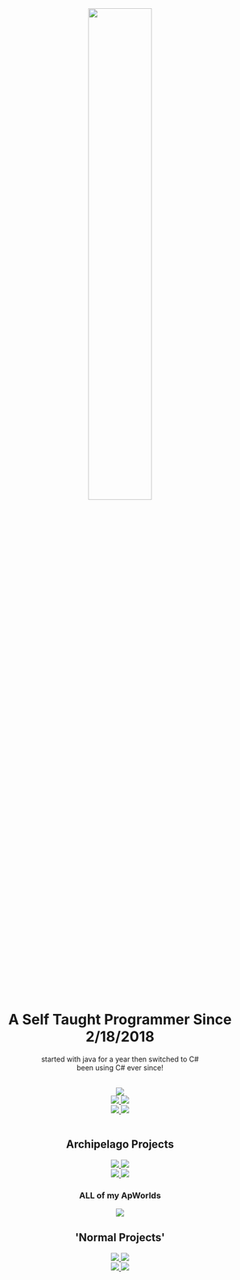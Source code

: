 <div align="center">
  <a href="https://linktr.ee/swcreeperking">
    <img src="https://linktr.ee/og/image/swcreeperking.jpg" style="width:50%;height:50%;">
  </a>

  # A Self Taught Programmer Since 2/18/2018
  started with java for a year then switched to C#
  <br>
  been using C# ever since!
  <br>
  <br>

  <a href="https://projecteuler.net/">
    <img src="https://projecteuler.net/profile/SW_CreeperKing.png">
  </a>
  <br>
  <a href="https://www.twitch.tv/sw__creeperking">
    <img src="https://img.shields.io/twitch/status/sw__creeperking?style=for-the-badge&logo=twitch&label=Twitch">
  </a>
  <a href="https://www.youtube.com/@SWCreeperKing">
    <img src="https://img.shields.io/youtube/channel/subscribers/UCKsNCPXJh6fC8MGrk77XR8Q?style=for-the-badge&logo=youtube&label=Youtube">
  </a>
  <br>
  <a href = "https://github.com/anuraghazra/github-readme-stats">
    <img src="https://github-readme-stats.vercel.app/api?username=SWCreeperKing&show_icons=true&theme=algolia">  
    <img src="https://github-readme-stats.vercel.app/api/top-langs/?username=SWCreeperKing&theme=algolia&layout=compact">
  </a>
  <br>
  <br>

  ## Archipelago Projects

  <a href="https://github.com/SWCreeperKing/DeathLinkipelago" target="_blank">
    <img src="https://github-readme-stats.vercel.app/api/pin/?username=SWCreeperKing&repo=DeathLinkipelago&theme=algolia">
  </a>
  <a href="https://github.com/SWCreeperKing/HydraTextClient" target="_blank">
    <img src="https://github-readme-stats.vercel.app/api/pin/?username=SWCreeperKing&repo=HydraTextClient&theme=algolia">
  </a>
  <br>
  <a href="https://github.com/SWCreeperKing/PPDSArchipelago" target="_blank">
    <img src="https://github-readme-stats.vercel.app/api/pin/?username=SWCreeperKing&repo=PPDSArchipelago&theme=algolia">
  </a>
  <a href="https://github.com/SWCreeperKing/PowerwashSimAP" target="_blank">
    <img src="https://github-readme-stats.vercel.app/api/pin/?username=SWCreeperKing&repo=PowerwashSimAP&theme=algolia">
  </a>

  ### ALL of my ApWorlds
  
  <a href="https://github.com/SWCreeperKing/DeathLinkipelago_APWorld" target="_blank">
    <img src="https://github-readme-stats.vercel.app/api/pin/?username=SWCreeperKing&repo=DeathLinkipelago_APWorld&theme=algolia">
  </a>

  ## 'Normal Projects'
  
  <a href="https://github.com/SWCreeperKing/AdventOfCode" target="_blank">
    <img src="https://github-readme-stats.vercel.app/api/pin/?username=SWCreeperKing&repo=AdventOfCode&theme=algolia">
  </a>
  <a href="https://github.com/SWCreeperKing/AutoModApi" target="_blank">
    <img src="https://github-readme-stats.vercel.app/api/pin/?username=SWCreeperKing&repo=AutoModApi&theme=algolia">
  </a>
  <br>
  <a href="https://github.com/SWCreeperKing/RayWrapper" target="_blank">
    <img src="https://github-readme-stats.vercel.app/api/pin/?username=SWCreeperKing&repo=RayWrapper&theme=algolia">
  </a>
  <a href="https://github.com/SWCreeperKing/RayWork" target="_blank">
    <img src="https://github-readme-stats.vercel.app/api/pin/?username=SWCreeperKing&repo=RayWork&theme=algolia">
  </a>
</div>
